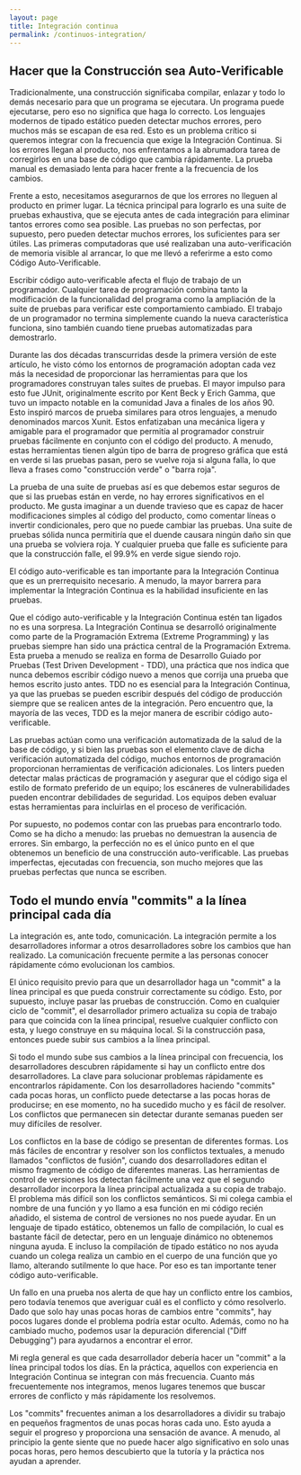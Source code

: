```yaml
---
layout: page
title: Integración continua
permalink: /continuos-integration/
---
```


## Hacer que la Construcción sea Auto-Verificable
Tradicionalmente, una construcción significaba compilar, enlazar y todo lo demás necesario para que un programa se ejecutara. Un programa puede ejecutarse, pero eso no significa que haga lo correcto. Los lenguajes modernos de tipado estático pueden detectar muchos errores, pero muchos más se escapan de esa red. Esto es un problema crítico si queremos integrar con la frecuencia que exige la Integración Continua. Si los errores llegan al producto, nos enfrentamos a la abrumadora tarea de corregirlos en una base de código que cambia rápidamente. La prueba manual es demasiado lenta para hacer frente a la frecuencia de los cambios.

Frente a esto, necesitamos asegurarnos de que los errores no lleguen al producto en primer lugar. La técnica principal para lograrlo es una suite de pruebas exhaustiva, que se ejecuta antes de cada integración para eliminar tantos errores como sea posible. Las pruebas no son perfectas, por supuesto, pero pueden detectar muchos errores, los suficientes para ser útiles. Las primeras computadoras que usé realizaban una auto-verificación de memoria visible al arrancar, lo que me llevó a referirme a esto como Código Auto-Verificable.

Escribir código auto-verificable afecta el flujo de trabajo de un programador. Cualquier tarea de programación combina tanto la modificación de la funcionalidad del programa como la ampliación de la suite de pruebas para verificar este comportamiento cambiado. El trabajo de un programador no termina simplemente cuando la nueva característica funciona, sino también cuando tiene pruebas automatizadas para demostrarlo.

Durante las dos décadas transcurridas desde la primera versión de este artículo, he visto cómo los entornos de programación adoptan cada vez más la necesidad de proporcionar las herramientas para que los programadores construyan tales suites de pruebas. El mayor impulso para esto fue JUnit, originalmente escrito por Kent Beck y Erich Gamma, que tuvo un impacto notable en la comunidad Java a finales de los años 90. Esto inspiró marcos de prueba similares para otros lenguajes, a menudo denominados marcos Xunit. Estos enfatizaban una mecánica ligera y amigable para el programador que permitía al programador construir pruebas fácilmente en conjunto con el código del producto. A menudo, estas herramientas tienen algún tipo de barra de progreso gráfica que está en verde si las pruebas pasan, pero se vuelve roja si alguna falla, lo que lleva a frases como "construcción verde" o "barra roja".

La prueba de una suite de pruebas así es que debemos estar seguros de que si las pruebas están en verde, no hay errores significativos en el producto. Me gusta imaginar a un duende travieso que es capaz de hacer modificaciones simples al código del producto, como comentar líneas o invertir condicionales, pero que no puede cambiar las pruebas. Una suite de pruebas sólida nunca permitiría que el duende causara ningún daño sin que una prueba se volviera roja. Y cualquier prueba que falle es suficiente para que la construcción falle, el 99.9% en verde sigue siendo rojo.

El código auto-verificable es tan importante para la Integración Continua que es un prerrequisito necesario. A menudo, la mayor barrera para implementar la Integración Continua es la habilidad insuficiente en las pruebas.

Que el código auto-verificable y la Integración Continua estén tan ligados no es una sorpresa. La Integración Continua se desarrolló originalmente como parte de la Programación Extrema (Extreme Programming) y las pruebas siempre han sido una práctica central de la Programación Extrema. Esta prueba a menudo se realiza en forma de Desarrollo Guiado por Pruebas (Test Driven Development - TDD), una práctica que nos indica que nunca debemos escribir código nuevo a menos que corrija una prueba que hemos escrito justo antes. TDD no es esencial para la Integración Continua, ya que las pruebas se pueden escribir después del código de producción siempre que se realicen antes de la integración. Pero encuentro que, la mayoría de las veces, TDD es la mejor manera de escribir código auto-verificable.

Las pruebas actúan como una verificación automatizada de la salud de la base de código, y si bien las pruebas son el elemento clave de dicha verificación automatizada del código, muchos entornos de programación proporcionan herramientas de verificación adicionales. Los linters pueden detectar malas prácticas de programación y asegurar que el código siga el estilo de formato preferido de un equipo; los escáneres de vulnerabilidades pueden encontrar debilidades de seguridad. Los equipos deben evaluar estas herramientas para incluirlas en el proceso de verificación.

Por supuesto, no podemos contar con las pruebas para encontrarlo todo. Como se ha dicho a menudo: las pruebas no demuestran la ausencia de errores. Sin embargo, la perfección no es el único punto en el que obtenemos un beneficio de una construcción auto-verificable. Las pruebas imperfectas, ejecutadas con frecuencia, son mucho mejores que las pruebas perfectas que nunca se escriben.


## Todo el mundo envía "commits" a la línea principal cada día
La integración es, ante todo, comunicación. La integración permite a los desarrolladores informar a otros desarrolladores sobre los cambios que han realizado. La comunicación frecuente permite a las personas conocer rápidamente cómo evolucionan los cambios.

El único requisito previo para que un desarrollador haga un "commit" a la línea principal es que pueda construir correctamente su código. Esto, por supuesto, incluye pasar las pruebas de construcción. Como en cualquier ciclo de "commit", el desarrollador primero actualiza su copia de trabajo para que coincida con la línea principal, resuelve cualquier conflicto con esta, y luego construye en su máquina local. Si la construcción pasa, entonces puede subir sus cambios a la línea principal.

Si todo el mundo sube sus cambios a la línea principal con frecuencia, los desarrolladores descubren rápidamente si hay un conflicto entre dos desarrolladores. La clave para solucionar problemas rápidamente es encontrarlos rápidamente. Con los desarrolladores haciendo "commits" cada pocas horas, un conflicto puede detectarse a las pocas horas de producirse; en ese momento, no ha sucedido mucho y es fácil de resolver. Los conflictos que permanecen sin detectar durante semanas pueden ser muy difíciles de resolver.

Los conflictos en la base de código se presentan de diferentes formas. Los más fáciles de encontrar y resolver son los conflictos textuales, a menudo llamados "conflictos de fusión", cuando dos desarrolladores editan el mismo fragmento de código de diferentes maneras. Las herramientas de control de versiones los detectan fácilmente una vez que el segundo desarrollador incorpora la línea principal actualizada a su copia de trabajo. El problema más difícil son los conflictos semánticos. Si mi colega cambia el nombre de una función y yo llamo a esa función en mi código recién añadido, el sistema de control de versiones no nos puede ayudar. En un lenguaje de tipado estático, obtenemos un fallo de compilación, lo cual es bastante fácil de detectar, pero en un lenguaje dinámico no obtenemos ninguna ayuda. E incluso la compilación de tipado estático no nos ayuda cuando un colega realiza un cambio en el cuerpo de una función que yo llamo, alterando sutilmente lo que hace. Por eso es tan importante tener código auto-verificable.

Un fallo en una prueba nos alerta de que hay un conflicto entre los cambios, pero todavía tenemos que averiguar cuál es el conflicto y cómo resolverlo. Dado que solo hay unas pocas horas de cambios entre "commits", hay pocos lugares donde el problema podría estar oculto. Además, como no ha cambiado mucho, podemos usar la depuración diferencial ("Diff Debugging") para ayudarnos a encontrar el error.

Mi regla general es que cada desarrollador debería hacer un "commit" a la línea principal todos los días. En la práctica, aquellos con experiencia en Integración Continua se integran con más frecuencia. Cuanto más frecuentemente nos integramos, menos lugares tenemos que buscar errores de conflicto y más rápidamente los resolvemos.

Los "commits" frecuentes animan a los desarrolladores a dividir su trabajo en pequeños fragmentos de unas pocas horas cada uno. Esto ayuda a seguir el progreso y proporciona una sensación de avance. A menudo, al principio la gente siente que no puede hacer algo significativo en solo unas pocas horas, pero hemos descubierto que la tutoría y la práctica nos ayudan a aprender.